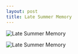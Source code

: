 ```yaml
---
layout: post
title: Late Summer Memory
---
```

<style>
.enlarged {
    width: 400px;
    height: 300px;
}
</style>
<script>
// JavaScript
Array.prototype.forEach.call(document.querySelector("img"), function (elem) {
    elem.addEventListener("click", function () {
        elem.classList.toggle("enlarged");
    });
});
</script>
![Late Summer Memory](https://img.nikonsrc.com/image/IsDqx0NQjJEK4auyZM_CD0AFkee9s3Y7AWTanMPcicuasNxvhR1SQvXdj13OBEl5UvMF2YvsSiFi_pWM54Un4Q/item.JPG)

<img src="https://img.nikonsrc.com/image/IsDqx0NQjJEK4auyZM_CD0AFkee9s3Y7AWTanMPcicuasNxvhR1SQvXdj13OBEl5UvMF2YvsSiFi_pWM54Un4Q/item.JPG" alt="Late Summer Memory">
